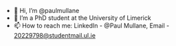- 👋 Hi, I’m @paulmullane
- 👀 I’m a PhD student at the University of Limerick
- 📫 How to reach me: LinkedIn - @Paul Mullane, Email - 20229798@studentmail.ul.ie

<!---
paulmullane/paulmullane is a ✨ special ✨ repository because its `README.md` (this file) appears on your GitHub profile.
You can click the Preview link to take a look at your changes.
--->
